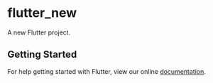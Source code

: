 # flutter_new

A new Flutter project.

## Getting Started

For help getting started with Flutter, view our online
[documentation](https://flutter.io/).
